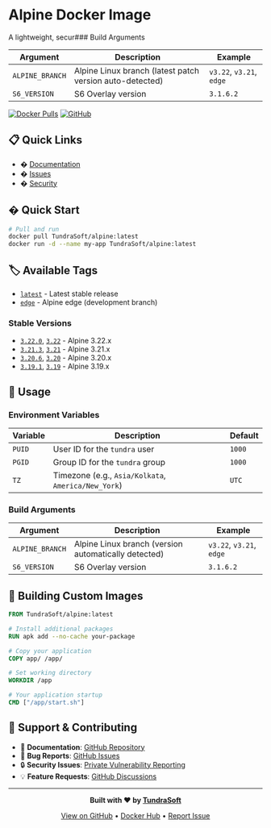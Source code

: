 # Alpine Docker Image

A lightweight, secur### Build Arguments

| Argument | Description | Example |
|----------|-------------|---------|
| `ALPINE_BRANCH` | Alpine Linux branch (latest patch version auto-detected) | `v3.22`, `v3.21`, `edge` |
| `S6_VERSION` | S6 Overlay version | `3.1.6.2` |ne Linux base image with S6 overlay, cron support, and developer-friendly utilities pre-installed.

[![Docker Pulls](https://img.shields.io/docker/pulls/tundrasoft/alpine.svg?logo=docker)](https://hub.docker.com/r/tundrasoft/alpine)
[![GitHub](https://img.shields.io/github/license/TundraSoft/alpine.svg)](https://github.com/TundraSoft/alpine)

## 📋 Quick Links

- � [Documentation](https://github.com/TundraSoft/alpine)
- � [Issues](https://github.com/TundraSoft/alpine/issues)
- � [Security](https://github.com/TundraSoft/alpine/security)

## � Quick Start

```bash
# Pull and run
docker pull TundraSoft/alpine:latest
docker run -d --name my-app TundraSoft/alpine:latest
```

## 🏷️ Available Tags

- [`latest`](https://hub.docker.com/r/tundrasoft/alpine/tags?name=latest) - Latest stable release
- [`edge`](https://hub.docker.com/r/tundrasoft/alpine/tags?name=edge) - Alpine edge (development branch)

### Stable Versions

- [`3.22.0`](https://hub.docker.com/r/tundrasoft/alpine/tags?name=3.22.0), [`3.22`](https://hub.docker.com/r/tundrasoft/alpine/tags?name=3.22) - Alpine 3.22.x
- [`3.21.3`](https://hub.docker.com/r/tundrasoft/alpine/tags?name=3.21.3), [`3.21`](https://hub.docker.com/r/tundrasoft/alpine/tags?name=3.21) - Alpine 3.21.x  
- [`3.20.6`](https://hub.docker.com/r/tundrasoft/alpine/tags?name=3.20.6), [`3.20`](https://hub.docker.com/r/tundrasoft/alpine/tags?name=3.20) - Alpine 3.20.x
- [`3.19.1`](https://hub.docker.com/r/tundrasoft/alpine/tags?name=3.19.1), [`3.19`](https://hub.docker.com/r/tundrasoft/alpine/tags?name=3.19) - Alpine 3.19.x

## 📖 Usage

### Environment Variables

| Variable | Description | Default |
|----------|-------------|---------|
| `PUID` | User ID for the `tundra` user | `1000` |
| `PGID` | Group ID for the `tundra` group | `1000` |
| `TZ` | Timezone (e.g., `Asia/Kolkata`, `America/New_York`) | `UTC` |

### Build Arguments

| Argument | Description | Example |
|----------|-------------|---------|
| `ALPINE_BRANCH` | Alpine Linux branch (version automatically detected) | `v3.22`, `v3.21`, `edge` |
| `S6_VERSION` | S6 Overlay version | `3.1.6.2` |

## 🔧 Building Custom Images

```dockerfile
FROM TundraSoft/alpine:latest

# Install additional packages
RUN apk add --no-cache your-package

# Copy your application
COPY app/ /app/

# Set working directory
WORKDIR /app

# Your application startup
CMD ["/app/start.sh"]
```

## 🤝 Support & Contributing

- 📖 **Documentation**: [GitHub Repository](https://github.com/TundraSoft/alpine)
- 🐛 **Bug Reports**: [GitHub Issues](https://github.com/TundraSoft/alpine/issues)
- 🔒 **Security Issues**: [Private Vulnerability Reporting](https://github.com/TundraSoft/alpine/security)
- 💡 **Feature Requests**: [GitHub Discussions](https://github.com/TundraSoft/alpine/discussions)

---

<div align="center">

**Built with ❤️ by [TundraSoft](https://github.com/TundraSoft)**

[View on GitHub](https://github.com/TundraSoft/alpine) • [Docker Hub](https://hub.docker.com/r/tundrasoft/alpine) • [Report Issue](https://github.com/TundraSoft/alpine/issues)

</div>
